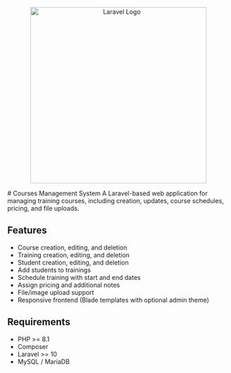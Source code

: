 <p align="center"><a href="https://laravel.com" target="_blank"><img src="https://raw.githubusercontent.com/laravel/art/master/logo-lockup/5%20SVG/2%20CMYK/1%20Full%20Color/laravel-logolockup-cmyk-red.svg" width="400" alt="Laravel Logo"></a></p>
# Courses Management System
A Laravel-based web application for managing training courses, including creation, updates, course schedules, pricing, and file uploads.

## Features

- Course creation, editing, and deletion
- Training creation, editing, and deletion
- Student creation, editing, and deletion
- Add students to trainings
- Schedule training with start and end dates
- Assign pricing and additional notes
- File/image upload support
- Responsive frontend (Blade templates with optional admin theme)

## Requirements

- PHP >= 8.1
- Composer
- Laravel >= 10
- MySQL / MariaDB


